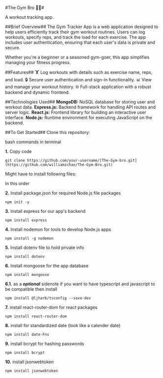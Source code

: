 #The Gym Bro 🏋️‍♂️#

A workout tracking app.

##Brief Overview##
The Gym Tracker App is a web application designed to help users efficiently track their gym workout routines. Users can log workouts, specify reps, and track the load for each exercise. The app includes user authentication, ensuring that each user's data is private and secure.

Whether you're a beginner or a seasoned gym-goer, this app simplifies managing your fitness progress.

##Features##
🏋️ Log workouts with details such as exercise name, reps, and load.
🔒 Secure user authentication and sign-in functionality.
📊 View and manage your workout history.
🌐 Full-stack application with a robust backend and dynamic frontend.

##Technologies Used##
**MongoDB:** NoSQL database for storing user and workout data.
**Express.js:** Backend framework for handling API routes and server logic.
**React.js:** Frontend library for building an interactive user interface.
**Node.js:** Runtime environment for executing JavaScript on the backend.

##To Get Started##
Clone this repository:

bash commands in terminal

**1.** Copy code
```
git clone https://github.com/your-username/[The-Gym-bro.git](https://github.com/williamzchan/The-Gym-Bro.git)
```
Might have to install following files: 

In this order

**2.**  Install package.json for required Node.js file packages
```
npm init -y
```

**3.** Install express for our app's backend 
```
npm install express
```

**4.** Install nodemon for tools to develop Node.js apps
```
npm install -g nodemon
```

**5.** Install dotenv file to hold private info
```
npm install dotenv
```

**6.** Install mongoose for the app database
```
npm install mongoose
```

**6.1.** as a ***optional*** sidenote if you want to have typescript and javascript to be compatible then install
```
npm install @ljharb/tsconfig --save-dev
```

**7.** install react-router-dom for react packages
```
npm install react-router-dom
```

**8.** install for standardized date (look like a calender date)

```
npm install date-Fns
```

**9.** install bcrypt for hashing passwords
```
npm install bcrypt 
```


**10.** install jsonwebtoken
```
npm install jsonwebtoken
```




